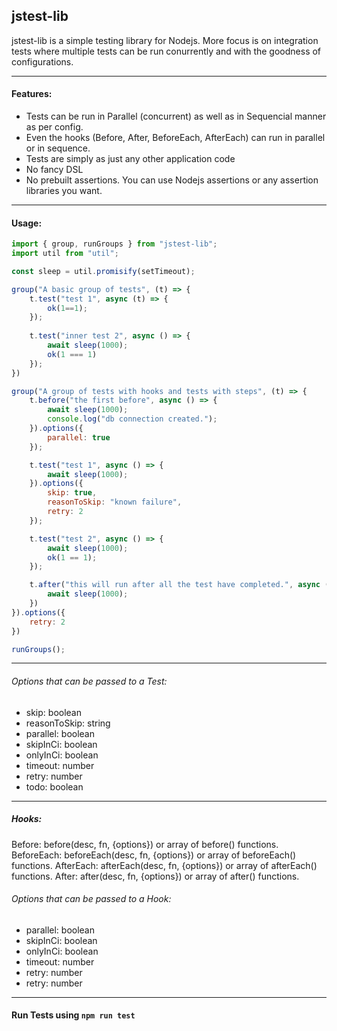 ## jstest-lib

jstest-lib is a simple testing library for Nodejs. More focus is on integration tests where multiple tests can be run conurrently and with the goodness of configurations.

------------


#### Features:
- Tests can be run in Parallel (concurrent) as well as in Sequencial manner as per config.
- Even the hooks (Before, After, BeforeEach, AfterEach) can run in parallel or in sequence.
- Tests are simply as just any other application code
- No fancy DSL
- No prebuilt assertions. You can use Nodejs assertions or any assertion libraries you want.

------------


#### Usage:
```javascript
import { group, runGroups } from "jstest-lib";
import util from "util";

const sleep = util.promisify(setTimeout);

group("A basic group of tests", (t) => {
    t.test("test 1", async (t) => {
        ok(1==1);
    });
    
    t.test("inner test 2", async () => {
        await sleep(1000);
        ok(1 === 1)
    });
})

group("A group of tests with hooks and tests with steps", (t) => {
    t.before("the first before", async () => {
        await sleep(1000);
        console.log("db connection created.");
    }).options({
        parallel: true
    });

    t.test("test 1", async () => {
        await sleep(1000);
    }).options({
        skip: true,
        reasonToSkip: "known failure",
        retry: 2
    });

    t.test("test 2", async () => {
        await sleep(1000);
        ok(1 == 1);
    });

    t.after("this will run after all the test have completed.", async () => {
        await sleep(1000);
    })
}).options({
    retry: 2
})

runGroups();
```


------------

###### Options that can be passed to a Test:
- skip: boolean
- reasonToSkip: string
- parallel: boolean
- skipInCi: boolean
- onlyInCi: boolean
- timeout: number
- retry: number
- todo: boolean

------------
##### Hooks:
Before: before(desc, fn, {options}) or array of before() functions.
BeforeEach: beforeEach(desc, fn, {options}) or array of beforeEach() functions.
AfterEach: afterEach(desc, fn, {options}) or array of afterEach() functions.
After: after(desc, fn, {options}) or array of after() functions.


###### Options that can be passed to a Hook:
- parallel: boolean
- skipInCi: boolean
- onlyInCi: boolean
- timeout: number
- retry: number
- retry: number


------------

#### Run Tests using    `npm run test`
